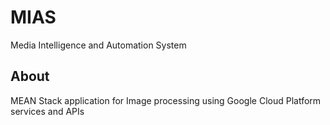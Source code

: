 # MIAS
Media Intelligence and Automation System

## About
MEAN Stack application for Image processing using Google Cloud Platform services and APIs
